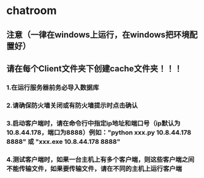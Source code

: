# chatroom
## 注意（一律在windows上运行，在windows把环境配置好）
## 请在每个Client文件夹下创建cache文件夹！！！
### 1.在运行服务器前务必导入数据库
### 2.请确保防火墙关闭或有防火墙提示时点击确认
### 3.启动客户端时，请在命令行中指定ip地址和端口号（ip默认为10.8.44.178，端口为8888）例如："python xxx.py 10.8.44.178 8888" 或 "xxx.exe 10.8.44.178 8888"
### 4.测试客户端时，如果一台主机上有多个客户端，则这些客户端之间不能传输文件，如果要传输文件，请在不同的主机上运行客户端

